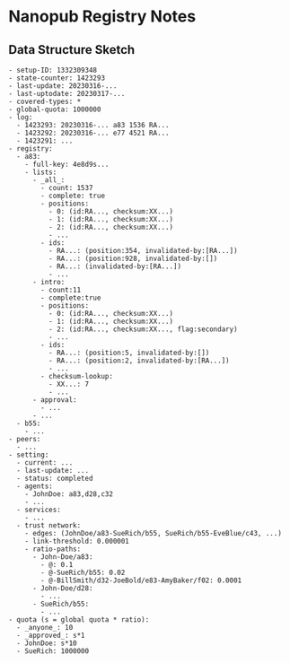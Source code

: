 # Nanopub Registry Notes

## Data Structure Sketch

    - setup-ID: 1332309348
    - state-counter: 1423293
    - last-update: 20230316-...
    - last-uptodate: 20230317-...
    - covered-types: *
    - global-quota: 1000000
    - log:
      - 1423293: 20230316-... a83 1536 RA...
      - 1423292: 20230316-... e77 4521 RA...
      - 1423291: ...
    - registry:
      - a83:
        - full-key: 4e8d9s...
        - lists:
          - _all_:
            - count: 1537
            - complete: true
            - positions:
              - 0: (id:RA..., checksum:XX...)
              - 1: (id:RA..., checksum:XX...)
              - 2: (id:RA..., checksum:XX...)
              - ...
            - ids:
              - RA...: (position:354, invalidated-by:[RA...])
              - RA...: (position:928, invalidated-by:[])
              - RA...: (invalidated-by:[RA...])
              - ...
          - intro:
            - count:11
            - complete:true
            - positions:
              - 0: (id:RA..., checksum:XX...)
              - 1: (id:RA..., checksum:XX...)
              - 2: (id:RA..., checksum:XX..., flag:secondary)
              - ...
            - ids:
              - RA...: (position:5, invalidated-by:[])
              - RA...: (position:2, invalidated-by:[RA...])
              - ...
            - checksum-lookup:
              - XX...: 7
              - ...
          - approval:
            - ...
          - ...
      - b55:
        - ...
    - peers:
      - ...
    - setting:
      - current: ...
      - last-update: ...
      - status: completed
      - agents:
        - JohnDoe: a83,d28,c32
        - ...
      - services:
        - ...
      - trust network:
        - edges: (JohnDoe/a83-SueRich/b55, SueRich/b55-EveBlue/c43, ...)
        - link-threshold: 0.000001
        - ratio-paths:
          - John-Doe/a83:
            - @: 0.1
            - @-SueRich/b55: 0.02
            - @-BillSmith/d32-JoeBold/e83-AmyBaker/f02: 0.0001
          - John-Doe/d28:
            - ...
          - SueRich/b55:
            - ...
    - quota (s = global quota * ratio):
      - _anyone_: 10
      - _approved_: s*1
      - JohnDoe: s*10
      - SueRich: 1000000

